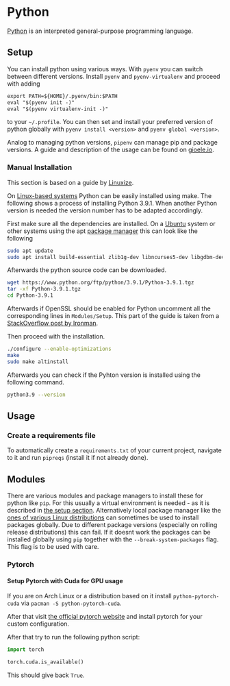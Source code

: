 # Python

[Python](https://www.python.org) is an interpreted general-purpose programming
language.

## Setup

You can install python using various ways.
With `pyenv` you can switch between different versions.
Install `pyenv` and `pyenv-virtualenv` and proceed with adding

```txt
export PATH=${HOME}/.pyenv/bin:$PATH
eval "$(pyenv init -)"
eval "$(pyenv virtualenv-init -)"
```

to your `~/.profile`.
You can then set and install your preferred version of python globally with
`pyenv install <version>` and `pyenv global <version>`.

Analog to managing python versions, `pipenv` can manage pip and package versions.
A guide and description of the usage can be found on [gioele.io](https://gioele.io/pyenv-pipenv).

### Manual Installation

This section is based on a guide by [Linuxize](https://linuxize.com/post/how-to-install-python-3-9-on-ubuntu-20-04/).

On [Linux-based systems](/wiki/linux.md) Python can be easily installed using make.
The following shows a process of installing Python 3.9.1.
When another Python version is needed the version number has to be adapted accordingly.

First make sure all the dependencies are installed.
On a [Ubuntu](/wiki/linux.md#distributions) system or other systems using the apt
[package manager](/wiki/linux/package_manager.md) this can look like the following

```sh
sudo apt update
sudo apt install build-essential zlib1g-dev libncurses5-dev libgdbm-dev libnss3-dev libssl-dev libreadline-dev libffi-dev libsqlite3-dev wget libbz2-dev
```

Afterwards the python source code can be downloaded.

```sh
wget https://www.python.org/ftp/python/3.9.1/Python-3.9.1.tgz
tar -xf Python-3.9.1.tgz
cd Python-3.9.1
```

Afterwards if OpenSSL should be enabled for Python uncomment all the corresponding lines in
`Modules/Setup`.
This part of the guide is taken from a
[StackOverflow post by Ironman](https://stackoverflow.com/questions/58309485/modulenotfounderror-no-module-named-ssl).

Then proceed with the installation.

```sh
./configure --enable-optimizations
make
sudo make altinstall
```

Afterwards you can check if the Pyhton version is installed using the following command.

```sh
python3.9 --version
```

## Usage

### Create a requirements file

To automatically create a `requirements.txt` of your current project, navigate
to it and run `pipreqs` (install it if not already done).

## Modules

There are various modules and package managers to install these for python like
`pip`.
For this usually a virtual environment is needed - as it is described in
[the setup section](#setup).
Alternatively local package manager like the
[ones of various Linux distributions](/wiki/linux/package_manager.md) can sometimes be used to
install packages globally.
Due to different package versions (especially on rolling release distributions) this can fail.
If it doesnt work the packages can be installed globally using `pip` together with the
`--break-system-packages` flag.
This flag is to be used with care.

### Pytorch

#### Setup Pytorch with Cuda for GPU usage

If you are on Arch Linux or a distribution based on it install
`python-pytorch-cuda` via `pacman -S python-pytorch-cuda`.

After that visit
[the official pytorch website](https://pytorch.org/get-started/locally/) and
install pytorch for your custom configuration.

After that try to run the following python script:

```python
import torch

torch.cuda.is_available()
```

This should give back `True`.
